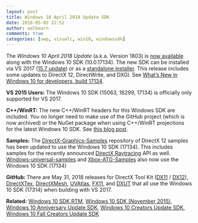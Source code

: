 ```yaml
---
layout: post
title: Windows 10 April 2018 Update SDK
date: 2018-05-02 22:52
author: walbourn
comments: true
categories: [uwp, visualc, win10, windowssdk]
---
```

The <em>Windows 10 April 2018 Update</em> (a.k.a. Version 1803) is <a href="https://blogs.windows.com/buildingapps/2018/04/30/start-developing-on-windows-10-april-2018-update-today/">now available</a> along with the Windows 10 SDK (10.0.17134). The new SDK can be installed via VS 2017 (<a href="https://walbourn.github.io/vs-2017-15-7-update/">15.7 update</a>) or as a <a href="https://go.microsoft.com/fwlink/?linkid=870807">standalone installer</a>. This release includes some updates to DirectX 12, DirectWrite, and DXGI. See <a href="https://docs.microsoft.com/en-us/windows/uwp/whats-new/windows-10-build-17134">What’s New in Windows 10 for developers, build 17134</a>.
<!--more-->

<strong>VS 2015 Users:</strong> The Windows 10 SDK (15063, 16299, 17134) is officially only supported for VS 2017.

<strong>C++/WinRT:</strong> The new C++/WinRT headers for this Windows SDK are included. You no longer need to make use of the GitHub project (which is now archived) or the NuGet package when using C++/WinRT projections for the latest Windows 10 SDK. See <a href="https://devblogs.microsoft.com/cppblog/cppwinrt-is-now-included-the-windows-sdk/">this blog post</a>.

<strong>Samples:</strong> The <a href="https://github.com/Microsoft/DirectX-Graphics-Samples/">DirectX-Graphics-Samples</a> repository of DirectX 12 samples has been updated to use the Windows 10 SDK (17134). This includes samples for the recently announced <a href="https://blogs.msdn.microsoft.com/directx/2018/03/19/announcing-microsoft-directx-raytracing/">DirectX Raytracing</a> API as well. <a href="https://github.com/Microsoft/Windows-universal-samples">Windows-universal-samples</a> and <a href="https://github.com/Microsoft/Xbox-ATG-Samples">Xbox-ATG-Samples</a> also now use the Windows 10 SDK (17134)

<strong>GitHub: </strong>There are May 31, 2018 releases for DirectX Tool Kit (<a href="https://github.com/Microsoft/DirectXTK/releases">DX11</a> / <a href="https://github.com/Microsoft/DirectXTK12/releases">DX12</a>), <a href="https://github.com/Microsoft/DirectXTex/releases">DirectXTex</a>, <a href="https://github.com/Microsoft/DirectXMesh/releases">DirectXMesh</a>, <a href="https://github.com/Microsoft/UVAtlas/releases">UVAtlas</a>, <a href="https://github.com/Microsoft/FX11/releases">FX11</a>, and <a href="https://github.com/Microsoft/DXUT/releases">DXUT</a> that all use the Windows 10 SDK (17314) when building with VS 2017.

<b>Related:</b> <a href="https://walbourn.github.io/windows-10-sdk-rtm/">Windows 10 SDK RTM</a>, <a href="https://walbourn.github.io/windows-10-sdk-november-2015/">Windows 10 SDK (November 2015)</a>, <a href="https://walbourn.github.io/windows-10-anniversary-update-sdk/">Windows 10 Anniversary Update SDK</a>, <a href="https://walbourn.github.io/windows-10-creators-update-sdk/">Windows 10 Creators Update SDK</a>, <a href="https://walbourn.github.io/windows-10-fall-creators-update-sdk/">Windows 10 Fall Creators Update SDK</a>
